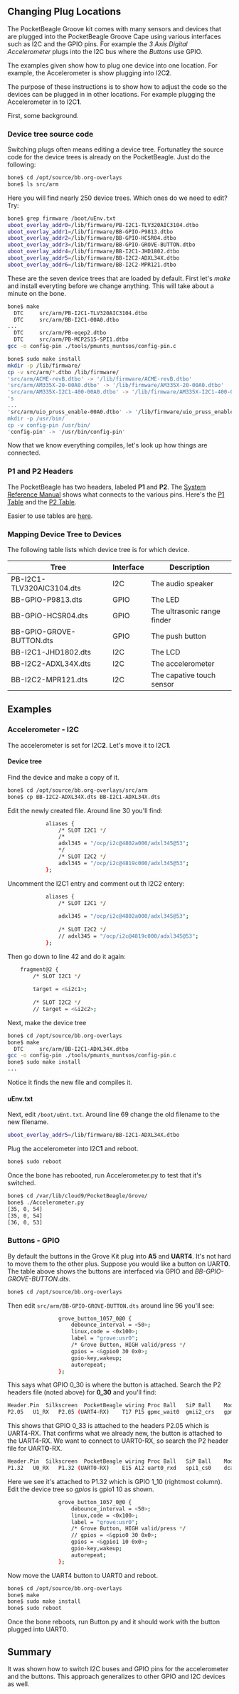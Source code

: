 ## Changing Plug Locations

The PocketBeagle Groove kit comes with many sensors and devices that are plugged
into the PocketBeagle Groove Cape using various interfaces such as I2C and
the GPIO pins.  For example the *3 Axis Digital Accelerometer*
plugs into the I2C bus where the *Buttons* use GPIO.  

The examples given show how to plug one device into one location.  For example,
the Accelerometer is show plugging into I2C**2**.  

The purpose of these instructions is to show how to adjust the code so the
devices can be plugged in in other locations.  For example plugging the
Accelerometer in to I2C**1**.  

First, some background.

### Device tree source code 
Switching plugs often means editing a device tree.  Fortunatley the source code
for the device trees is already on the PocketBeagle.  Just do the following:
```bash
bone$ cd /opt/source/bb.org-overlays
bone$ ls src/arm
````
Here you will find nearly 250 device trees.  Which ones do we need to edit? Try:
``` bash
bone$ grep firmware /boot/uEnv.txt
uboot_overlay_addr0=/lib/firmware/PB-I2C1-TLV320AIC3104.dtbo
uboot_overlay_addr1=/lib/firmware/BB-GPIO-P9813.dtbo
uboot_overlay_addr2=/lib/firmware/BB-GPIO-HCSR04.dtbo
uboot_overlay_addr3=/lib/firmware/BB-GPIO-GROVE-BUTTON.dtbo
uboot_overlay_addr4=/lib/firmware/BB-I2C1-JHD1802.dtbo
uboot_overlay_addr5=/lib/firmware/BB-I2C2-ADXL34X.dtbo
uboot_overlay_addr6=/lib/firmware/BB-I2C2-MPR121.dtbo
```
These are the seven device trees that are loaded by default.  First let's *make* 
and install everyting before we change anything.  This will take about 
a minute on the bone.
```bash
bone$ make
  DTC     src/arm/PB-I2C1-TLV320AIC3104.dtbo
  DTC     src/arm/BB-I2C1-00A0.dtbo
...
  DTC     src/arm/PB-eqep2.dtbo
  DTC     src/arm/PB-MCP2515-SPI1.dtbo
gcc -o config-pin ./tools/pmunts_muntsos/config-pin.c
```
```bash
bone$ sudo make install
mkdir -p /lib/firmware/
cp -v src/arm/*.dtbo /lib/firmware/
'src/arm/ACME-revB.dtbo' -> '/lib/firmware/ACME-revB.dtbo'
'src/arm/AM335X-20-00A0.dtbo' -> '/lib/firmware/AM335X-20-00A0.dtbo'
'src/arm/AM335X-I2C1-400-00A0.dtbo' -> '/lib/firmware/AM335X-I2C1-400-00A0.dtbo'
's
...
'src/arm/uio_pruss_enable-00A0.dtbo' -> '/lib/firmware/uio_pruss_enable-00A0.dtbo'
mkdir -p /usr/bin/
cp -v config-pin /usr/bin/
'config-pin' -> '/usr/bin/config-pin'
```
Now that we know everything compiles, let's look up how things are connected.

### P1 and P2 Headers
The PocketBeagle has two headers, labeled **P1** and **P2**.  The 
[System Reference Manual](https://github.com/beagleboard/pocketbeagle/wiki/System-Reference-Manual) 
shows what connects to the various pins. Here's the 
[P1 Table](https://github.com/beagleboard/pocketbeagle/wiki/System-Reference-Manual#711_P1_Header)
and the
[P2 Table](https://github.com/beagleboard/pocketbeagle/wiki/System-Reference-Manual#712_P2_Header).

Easier to use tables are [here](https://docs.google.com/spreadsheets/d/1FRGvYOyW1RiNSEVprvstfJAVeapnASgDXHtxeDOjgqw/edit#gid=0).

### Mapping Device Tree to Devices

The following table lists which device tree is for which device.

|Tree    | Interface | Description |
|--------| --------- |-------------|
|PB-I2C1-TLV320AIC3104.dts | I2C  | The audio speaker
|BB-GPIO-P9813.dts          | GPIO | The LED
|BB-GPIO-HCSR04.dts         | GPIO | The ultrasonic range finder
|BB-GPIO-GROVE-BUTTON.dts   | GPIO | The push button
|BB-I2C1-JHD1802.dts        | I2C  | The LCD
|BB-I2C2-ADXL34X.dts        | I2C  | The accelerometer
|BB-I2C2-MPR121.dts         | I2C  | The capative touch sensor

## Examples

### Accelerometer - I2C
The accelerometer is set for I2C**2**.  Let's move it to I2C**1**.  

#### Device tree
Find the device and make a copy of it.
```bash
bone$ cd /opt/source/bb.org-overlays/src/arm
bone$ cp BB-I2C2-ADXL34X.dts BB-I2C1-ADXL34X.dts
```
Edit the newly created file.  Around line 30 you'll find:
```bash
			aliases {
				/* SLOT I2C1 */
				/*
				adxl345 = "/ocp/i2c@4802a000/adxl345@53";
				*/
				/* SLOT I2C2 */
				adxl345 = "/ocp/i2c@4819c000/adxl345@53";
			};
```
Uncomment the I2C1 entry and comment out th I2C2 entery:
```bash
			aliases {
				/* SLOT I2C1 */
				
				adxl345 = "/ocp/i2c@4802a000/adxl345@53";
				
				/* SLOT I2C2 */
				// adxl345 = "/ocp/i2c@4819c000/adxl345@53";
			};
```
Then go down to line 42 and do it again:
```bash
	fragment@2 {
		/* SLOT I2C1 */
		
		target = <&i2c1>;
		
		/* SLOT I2C2 */
		// target = <&i2c2>;
```
Next, make the device tree
```bash
bone$ cd /opt/source/bb.org-overlays
bone$ make
  DTC     src/arm/BB-I2C1-ADXL34X.dtbo
gcc -o config-pin ./tools/pmunts_muntsos/config-pin.c
bone$ sudo make install
...
```
Notice it finds the new file and compiles it.

#### uEnv.txt
Next, edit `/boot/uEnt.txt`.  Around line 69 change the old filename to the new filename.
```bash
uboot_overlay_addr5=/lib/firmware/BB-I2C1-ADXL34X.dtbo
```
Plug the accelerometer into I2C**1** and reboot.
```bash
bone$ sudo reboot
```
Once the bone has rebooted, run Accelerometer.py to test that it's switched.
```bash
bone$ cd /var/lib/cloud9/PocketBeagle/Grove/
bone$ ./Accelerometer.py
[35, 0, 54]
[35, 0, 54]
[36, 0, 53]
```


### Buttons - GPIO
By default the buttons in the Grove Kit plug into **A5** and **UART4**.  It's not hard to move them to the other plus.  Suppose you would like a button on UART**0**.  The table above shows the buttons are interfaced via GPIO and 
*BB-GPIO-GROVE-BUTTON.dts*.

```bash
bone$ cd /opt/source/bb.org-overlays
```
Then edit `src/arm/BB-GPIO-GROVE-BUTTON.dts` around line 96 you'll see:
```bash
				grove_button_1057_0@0 {
					debounce_interval = <50>;
					linux,code = <0x100>;
					label = "grove:usr0";
					/* Grove Button, HIGH valid/press */
					gpios = <&gpio0 30 0x0>;
					gpio-key,wakeup;
					autorepeat;
				};
```
This says what GPIO 0_30 is where the button is attached. Search the P2 headers
file (noted above) for **0_30** and you'll find:
```bash
Header.Pin	Silkscreen	PocketBeagle wiring	Proc Ball	SiP Ball	Mode0 (Name)	Mode1	Mode2	Mode3	Mode4	Mode5	Mode6	Mode7													
P2.05	U1_RX	P2.05 (UART4-RX)	T17	P15	gpmc_wait0	gmii2_crs	gpmc_csn4	rmii2_crs_dv	mmc1_sdcd	pr1_mii1_col	uart4_rxd	gpio0_30													
```
This shows that GPIO 0_33 is attached to the headers P2.05 which is UART4-RX.
That confirms what we already new, the button is attached to the UART4-RX.
We want to connect to UART0-RX, so search the P2 header file for UART**0**-RX.
```bash
Header.Pin	Silkscreen	PocketBeagle wiring	Proc Ball	SiP Ball	Mode0 (Name)	Mode1	Mode2	Mode3	Mode4	Mode5	Mode6	Mode7													
P1.32	U0_RX	P1.32 (UART0-RX)	E15	A12	uart0_rxd	spi1_cs0	dcan0_tx	I2C2_SDA	eCAP2_in_PWM2_out	pr1_pru1_pru_r30_14	pr1_pru1_pru_r31_14	gpio1_10
```
Here we see it's attached to P1.32 which is GPIO 1_10 (rightmost column).  
Edit the device tree so *gpios* is gpio1 10 as shown.
```bash
				grove_button_1057_0@0 {
					debounce_interval = <50>;
					linux,code = <0x100>;
					label = "grove:usr0";
					/* Grove Button, HIGH valid/press */
					// gpios = <&gpio0 30 0x0>;
					gpios = <&gpio1 10 0x0>;
					gpio-key,wakeup;
					autorepeat;
				};
```
Now move the UART4 button to UART0 and reboot.
```bash
bone$ cd /opt/source/bb.org-overlays
bone$ make
bone$ sudo make install
bone$ sudo reboot
```
Once the bone reboots, run Button.py and it should work with the button
plugged into UART0.

## Summary
It was shown how to switch I2C buses and GPIO pins for the accelerometer and
the buttons.  This approach generalizes to other GPIO and I2C devices as well.
